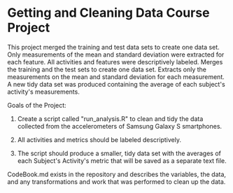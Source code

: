 
# Getting and Cleaning Data Course Project

This project merged the training and test data sets to create one data set. Only measurements of the mean and standard deviation were extracted for each feature. All activities and features were descriptively labeled.
Merges the training and the test sets to create one data set.
Extracts only the measurements on the mean and standard deviation for each measurement. A new tidy data set was produced containing the average of each subject's activity's measurements.

Goals of the Project:

1. Create a script called "run_analysis.R" to clean and tidy the data collected from the accelerometers of Samsung Galaxy S smartphones.

2. All activities and metrics should be labeled descriptively.

3. The script should produce a smaller, tidy data set with the averages of each Subject's Activity's metric that will be saved as a separate text file.

CodeBook.md exists in the repository and describes the variables, the data, and any transformations and work that was performed to clean up the data.

